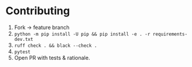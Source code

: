 # Contributing
1. Fork → feature branch
2. `python -m pip install -U pip && pip install -e . -r requirements-dev.txt`
3. `ruff check . && black --check .`
4. `pytest`
5. Open PR with tests & rationale.